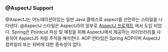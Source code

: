 ### @AspectJ Support

@AspectJ는 어노테이션이있는 일반 Java 클래스로 aspect를 선언하는 스타일을 나타낸다. @AspectJ 스타일은 AspectJ5의 일부로 [AspectJ 프로젝트](https://www.eclipse.org/aspectj) 에서 도입 되었다. Spring은 Pointcut  파싱 및 매칭을 위해 AspectJ에서 제공하는 라이브러리를 사용하여 AspectJ5 처럼 주석을 해석한다. AOP 런타임은  Spring AOP이며 AspectJ 컴파일러 또는 위버에 대한 종속성이 없다.

